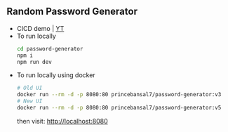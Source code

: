 ## Random Password Generator

-  CICD demo | [YT](https://youtu.be/1hy1GaMuWFQ)
-  To run locally
   ```sh
   cd password-generator
   npm i
   npm run dev
   ```
- To run locally using docker
  ```sh
  # Old UI
  docker run --rm -d -p 8080:80 princebansal7/password-generator:v3 
  # New UI
  docker run --rm -d -p 8080:80 princebansal7/password-generator:v5
  ```
  then visit: [http://localhost:8080](http://localhost:8080)